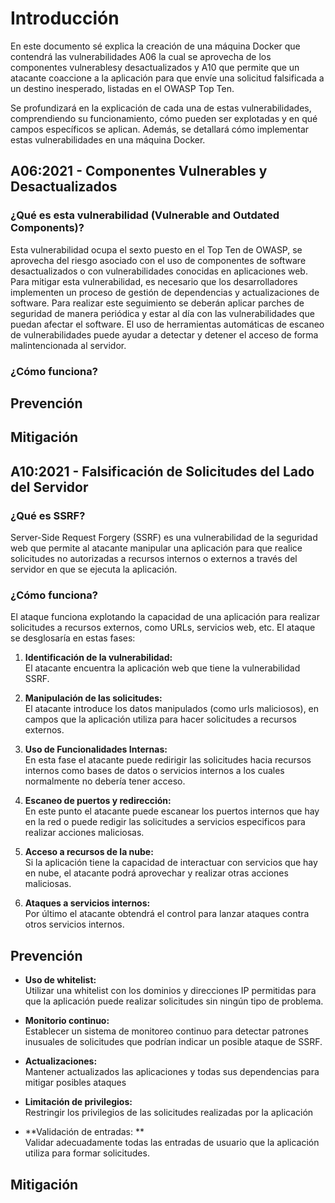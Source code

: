 # Introducción

En este documento sé explica la creación de una máquina Docker que contendrá las vulnerabilidades A06 la cual se aprovecha de los componentes vulnerablesy desactualizados y A10 que permite que 
un atacante coaccione a la aplicación para que envíe una solicitud falsificada a un destino inesperado, listadas en el OWASP Top Ten.

Se profundizará en la explicación de cada una de estas vulnerabilidades, comprendiendo su funcionamiento, cómo pueden ser explotadas y en qué campos específicos se aplican. Además, se detallará
cómo implementar estas vulnerabilidades en una máquina Docker.


## A06:2021 - Componentes Vulnerables y Desactualizados

### ¿Qué es esta vulnerabilidad (Vulnerable and Outdated Components)?

Esta vulnerabilidad ocupa el sexto puesto en el Top Ten de OWASP, se aprovecha del riesgo asociado con el uso de componentes de software desactualizados o con vulnerabilidades conocidas en aplicaciones web. Para mitigar esta vulnerabilidad, es necesario que los desarrolladores implementen un proceso de gestión de dependencias y actualizaciones de software. Para realizar este seguimiento se deberán aplicar parches de seguridad de manera periódica y estar al día con las vulnerabilidades que puedan afectar el software. El uso de herramientas automáticas de escaneo de vulnerabilidades puede ayudar a detectar y detener el acceso de forma malintencionada al servidor.

### ¿Cómo funciona?

## Prevención


## Mitigación




## A10:2021 - Falsificación de Solicitudes del Lado del Servidor

### ¿Qué es SSRF?

Server-Side Request Forgery (SSRF) es una vulnerabilidad de la seguridad web que permite al atacante manipular una aplicación para que realice solicitudes no autorizadas a recursos internos o externos a través del servidor en que se ejecuta la aplicación.

### ¿Cómo funciona?

El ataque funciona explotando la capacidad de una aplicación para realizar solicitudes a recursos externos, como URLs, servicios web, etc. El ataque se desglosaría en estas fases:

1. **Identificación de la vulnerabilidad:** <br>
El atacante encuentra la aplicación web que tiene la vulnerabilidad SSRF.
   
2. **Manipulación de las solicitudes:** <br>
El atacante introduce los datos manipulados (como urls maliciosos), en campos que la aplicación utiliza para hacer solicitudes a recursos externos.

3. **Uso de Funcionalidades Internas:** <br>
En esta fase el atacante puede redirigir las solicitudes hacia recursos internos como bases de datos o servicios internos a los cuales normalmente no debería tener acceso. 

4. **Escaneo de puertos y redirección:** <br>
En este punto el atacante puede escanear los puertos internos que hay en la red o puede redigir las solicitudes a servicios especificos para realizar acciones maliciosas.

5. **Acceso a recursos de la nube:** <br>
Si la aplicación tiene la capacidad de interactuar con servicios que hay en nube, el atacante podrá aprovechar y realizar otras acciones maliciosas.

6. **Ataques a servicios internos:** <br>
Por último el atacante obtendrá el control para lanzar ataques contra otros servicios internos.

## Prevención

- **Uso de whitelist:** <br>
Utilizar una whitelist con los dominios y direcciones IP permitidas para que la aplicación puede realizar solicitudes sin ningún tipo de problema.

- **Monitorio continuo:** <br>
Establecer un sistema de monitoreo continuo para detectar patrones inusuales de solicitudes que podrían indicar un posible ataque de SSRF.

- **Actualizaciones:** <br>
Mantener actualizados las aplicaciones y todas sus dependencias para mitigar posibles ataques

- **Limitación de privilegios:** <br>
Restringir los privilegios de las solicitudes realizadas por la aplicación

- **Validación de entradas: ** <br>
Validar adecuadamente todas las entradas de usuario que la aplicación utiliza para formar solicitudes. 


## Mitigación


